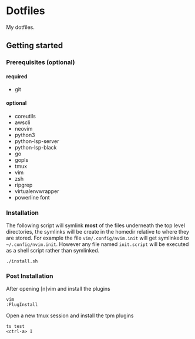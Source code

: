# Dotfiles

My dotfiles.

## Getting started

### Prerequisites (optional)
#### required
* git

#### optional
* coreutils
* awscli
* neovim
* python3
* python-lsp-server
* python-lsp-black
* go
* gopls
* tmux
* vim
* zsh
* ripgrep
* virtualenvwrapper
* powerline font


### Installation

The following script will symlink **most** of the files underneath the top level
directories, the symlinks will be create in the homedir relative to where they are
stored.  For example the file `vim/.config/nvim.init` will get symlinked to
`~/.config/nvim.init`.  However any file named `init.script` will be executed
as a shell script rather than symlinked.

```
./install.sh
```

### Post Installation

After opening [n]vim and install the plugins
  ```
  vim
  :PlugInstall
  ```
Open a new tmux session and install the tpm plugins
  ```
  ts test
  <ctrl-a> I
  ```
